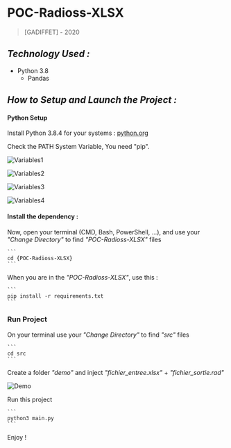 # POC-Radioss-XLSX
>[GADIFFET] - 2020

<h2><i>Technology Used :</i></h2>

- Python 3.8
    - Pandas

<h2><i>How to Setup and Launch the Project :</i></h2>

#### Python Setup

Install Python 3.8.4 for your systems : [python.org](<https://www.python.org/downloads>)

Check the PATH System Variable, You need "pip".
    
![Variables1](https://user-images.githubusercontent.com/56682141/68872975-270fde80-06ff-11ea-99ab-c8d6cba0f5e6.png)

![Variables2](https://user-images.githubusercontent.com/56682141/68872976-270fde80-06ff-11ea-836b-9b0c763bca52.png)

![Variables3](https://user-images.githubusercontent.com/56682141/68872977-27a87500-06ff-11ea-8dd5-de49d180b7ba.png)

![Variables4](https://user-images.githubusercontent.com/56682141/72731000-ff237800-3b92-11ea-8e12-ab5bc320b2e9.png)

#### Install the dependency :

Now, open your terminal (CMD, Bash, PowerShell, ...), and use your <i>"Change Directory"</i> to find <i>"POC-Radioss-XLSX"</i> files
    
    ```
    cd {POC-Radioss-XLSX}
    ```
    
When you are in the <i>"POC-Radioss-XLSX"</i>, use this :
    
    ```
    pip install -r requirements.txt
    ```

### Run Project

On your terminal use your <i>"Change Directory"</i> to find <i>"src"</i> files
    
    ```
    cd src
    ```

Create a folder <i>"demo"</i> and inject <i>"fichier_entree.xlsx"</i> + <i>"fichier_sortie.rad"</i>

![Demo](https://user-images.githubusercontent.com/56682141/113362782-70da8280-934f-11eb-9c0d-1318c2a11024.png)

Run this project

    ```
    python3 main.py
    ```

Enjoy !